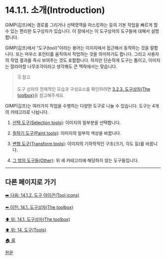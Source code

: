 # 14.1.1. 소개(Introduction)
GIMP(김프)에는 경로를 그리거나 선택영역을 마스킹하는 등의 기본 작업을 빠르게 할 수 있는 편리한 도구상자가 있습니다. 이 장에서는 이 도구상자의 도구들에 대해서 설명합니다.

GIMP(김프)에서 "도구(tool)"이라는 용어는 이미지에서 접근해서 동작하는 것을 말합니다. 또는 마우스 포인터를 움직여서 작업하는 것을 의미하기도 합니다. 그리고 사용자의 작업 결과를 즉시 보여주는 것도 포함합니다. 하지만 단순하게 도구는 톱이고, 이미지는 잘라야할 나무조각이라고 생각해도 큰 맥락에서는 맞습니다.

> 🗒️ 참고
>
> 도구 상자의 전체적인 모습과 구성요소를 확인하려면 [3.2.3. 도구상자(The toolbox)](./03-02-03-the-toolbox.md)을 참고해주세요.

GIMP(김프)는 여러가지 작업을 수행하는 다양한 도구로 나눌 수 있습니다. 도구는 4개의 카테고리로 나뉩니다.

1. [선택 도구(Selection tools)](./14-02-00-selection-tools.md): 이미지의 일부분을 선택합니다.

2. [칠하기 도구(Paint tools)](./14-03-00-paint_tools.md): 이미지의 일부의 색상을 바꿉니다.

3. [변형 도구(Transform tools)](./14-04-00-transform-tools.md): 이미지의 기하학적인 구조(크기, 각도 등)를 바꿉니다.

4. [그 밖의 도구들(Other)](./14-05-00-other.md): 위 세 카테고리에 해당하지 않는 도구들입니다.

***

## 다른 페이지로 가기

[➡️ 다음: 14.1.2. 도구 아이콘(Tool icons)](./14-01-02-tool-icons.md)

[⬅️ 이전: 14.1. 도구상자(The toolbox)](./14-01-00-the-toolbox.md)

[⬆️ 위: 14.1. 도구상자(The toolbox)](./14-01-00-the-toolbox.md)

[⬆️ 위: 14. 도구(Tools)](./14-00-tools.md)

[🏠 홈](./00-home.md)

[원문](https://docs.gimp.org/2.10/ko/gimp-tools.html#gimp-toolbox-introduction)
